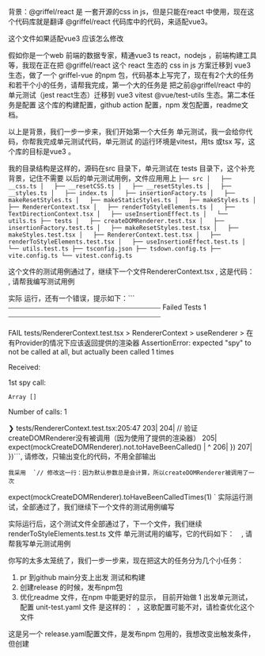 背景：@griffel/react 是 一套开源的css in js，但是只能在react 中使用，现在这个代码库就是翻译 @griffel/react 代码库中的代码，来适配vue3。

这个文件如果适配vue3 应该怎么修改


假如你是一个web 前端的数据专家，精通vue3 ts react，nodejs ，前端构建工具等，我现在正在把 @griffel/react 这个 react 生态的 css in js 方案迁移到 vue3 生态，做了一个 griffel-vue 的npm 包，代码基本上写完了，现在有2个大的任务和若干个小的任务，请帮我完成，第一个大的任务是 把之前@griffel/react 中的单元测试（jest react生态）迁移到 vue3 vitest @vue/test-utils 生态。第二本任务是配置 这个库的构建配置，github action 配置，npm 发包配置，readme文档。

以上是背景，我们一步一步来，我们开始第一个大任务 单元测试，我一会给你代码，你帮我完成单元测试代码，单元测试 的运行环境是vitest，用ts 或tsx 写，这个库的目标是vue3 。

我的目录结构是这样的，源码在src 目录下，单元测试在 tests 目录下，这个补充背景，记住不需要 以后的单元测试用例，文件应用用上 ```├── src
│   ├── __css.ts
│   ├── __resetCSS.ts
│   ├── __resetStyles.ts
│   ├── __styles.ts
│   ├── index.ts
│   ├── insertionFactory.ts
│   ├── makeResetStyles.ts
│   ├── makeStaticStyles.ts
│   ├── makeStyles.ts
│   ├── RendererContext.tsx
│   ├── renderToStyleElements.ts
│   ├── TextDirectionContext.tsx
│   ├── useInsertionEffect.ts
│   └── utils.ts
├── tests
│   ├── createDOMRenderer.test.tsx
│   ├── insertionFactory.test.ts
│   ├── makeResetStyles.test.tsx
│   ├── makeStyles.test.tsx
│   ├── RendererContext.test.tsx
│   ├── renderToStyleElements.test.tsx
│   ├── useInsertionEffect.test.ts
│   └── utils.test.ts
├── tsconfig.json
├── tsdown.config.ts
├── vite.config.ts
└── vitest.config.ts```



这个文件的测试用例通过了，继续下一个文件RendererContext.tsx , 这是代码：```  ```, 请帮我编写测试用例

实际 运行，还有一个错误，提示如下：```
⎯⎯⎯⎯⎯⎯⎯⎯⎯⎯⎯⎯⎯⎯⎯⎯⎯⎯⎯⎯⎯⎯⎯⎯⎯⎯⎯⎯⎯⎯⎯⎯⎯⎯⎯⎯⎯⎯⎯⎯⎯⎯⎯⎯ Failed Tests 1 ⎯⎯⎯⎯⎯⎯⎯⎯⎯⎯⎯⎯⎯⎯⎯⎯⎯⎯⎯⎯⎯⎯⎯⎯⎯⎯⎯⎯⎯⎯⎯⎯⎯⎯⎯⎯⎯⎯⎯⎯⎯⎯⎯⎯

 FAIL  tests/RendererContext.test.tsx > RendererContext > useRenderer > 在有Provider的情况下应该返回提供的渲染器
AssertionError: expected "spy" to not be called at all, but actually been called 1 times

Received: 

  1st spy call:

    Array []


Number of calls: 1

 ❯ tests/RendererContext.test.tsx:205:47
    203| 
    204|             // 验证createDOMRenderer没有被调用（因为使用了提供的渲染器）
    205|             expect(mockCreateDOMRenderer).not.toHaveBeenCalled()
       |                                               ^
    206|         })
    207|     })```, 请修改，只输出变化的代码，不用全部输出



    我采用  `// 修改这一行：因为默认参数总是会计算，所以createDOMRenderer被调用了一次
  expect(mockCreateDOMRenderer).toHaveBeenCalledTimes(1) ` 实际运行测试，全部通过了，我们继续下一个文件的测试用例编写

实际运行后，这个测试文件全部通过了，下一个文件，我们继续 renderToStyleElements.test.ts 文件 单元测试用的编写，它的代码如下：```  ```, 请帮我写单元测试用例


你写的太多太笼统了，我们一步一步来，现在把这大的任务分为几个小任务：
1. pr 到github main分支上出发 测试和构建
2. 创建release 的时候，发布npm包
3. 优化readme 文件，在npm 中能更好的显示，
目前开始做 1 出发单元测试， 配置 unit-test.yaml 文件 是这样的：``` ```，这歌配置可能不对，请检查优化这个文件

这是另一个 release.yaml配置文件，是发布npm 包用的，我想改变出触发条件，但创建